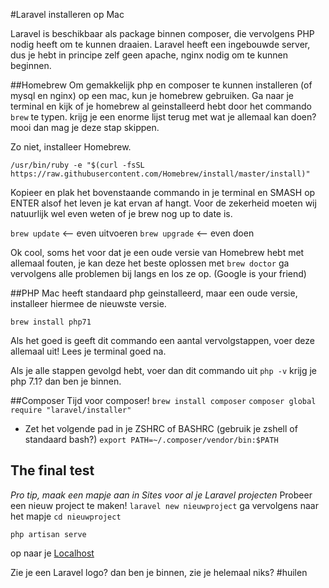 
#Laravel installeren op Mac

Laravel is beschikbaar als package binnen composer, die vervolgens PHP nodig heeft om te kunnen draaien.
Laravel heeft een ingebouwde server, dus je hebt in principe zelf geen apache, nginx nodig om te kunnen beginnen.

##Homebrew
Om gemakkelijk php en composer te kunnen installeren (of mysql en nginx) op een mac, kun je homebrew gebruiken.
Ga naar je terminal en kijk of je homebrew al geinstalleerd hebt door het commando `brew` te typen.
krijg je een enorme lijst terug met wat je allemaal kan doen? mooi dan mag je deze stap skippen.

Zo niet, installeer Homebrew.

`/usr/bin/ruby -e "$(curl -fsSL https://raw.githubusercontent.com/Homebrew/install/master/install)"`

Kopieer en plak het bovenstaande commando in je terminal en SMASH op ENTER alsof het leven je kat ervan af hangt.
Voor de zekerheid moeten wij natuurlijk wel even weten of je brew nog up to date is.

`brew update` <-- even uitvoeren
`brew upgrade` <-- even doen

Ok cool, soms het voor dat je een oude versie van Homebrew hebt met allemaal fouten, je kan deze het beste oplossen met `brew doctor`
ga vervolgens alle problemen bij langs en los ze op. (Google is your friend)

##PHP
Mac heeft standaard php geinstalleerd, maar een oude versie, installeer hiermee de nieuwste versie.

`brew install php71`

Als het goed is geeft dit commando een aantal vervolgstappen, voer deze allemaal uit!
Lees je terminal goed na.

Als je alle stappen gevolgd hebt, voer dan dit commando uit `php -v` krijg je php 7.1? dan ben je binnen.

##Composer
Tijd voor composer!
`brew install composer`
`composer global require "laravel/installer"`

- Zet het volgende pad in je ZSHRC of BASHRC (gebruik je zshell of standaard bash?)
`export PATH=~/.composer/vendor/bin:$PATH`

## The final test
*Pro tip, maak een mapje aan in Sites voor al je Laravel projecten*
Probeer een nieuw project te maken! `laravel new nieuwproject`
ga vervolgens naar het mapje `cd nieuwproject`

`php artisan serve`

op naar je [Localhost](http://localhost)

Zie je een Laravel logo? dan ben je binnen, zie je helemaal niks? #huilen
